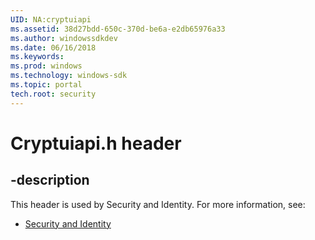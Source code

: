 ```yaml
---
UID: NA:cryptuiapi
ms.assetid: 38d27bdd-650c-370d-be6a-e2db65976a33
ms.author: windowssdkdev
ms.date: 06/16/2018
ms.keywords: 
ms.prod: windows
ms.technology: windows-sdk
ms.topic: portal
tech.root: security
---
```


# Cryptuiapi.h header


## -description


This header is used by Security and Identity. For more information, see:

- [Security and Identity](/windows/desktop/security)
